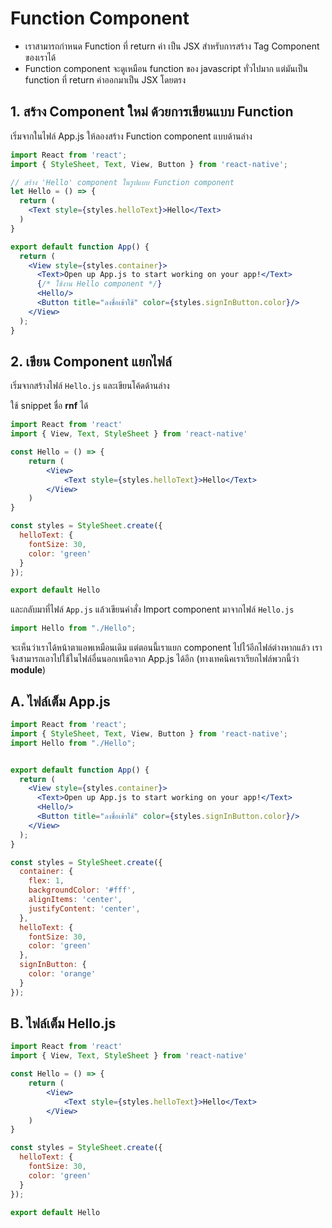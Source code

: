 

# Function Component

- เราสามารถกำหนด Function ที่ return ค่า เป็น JSX สำหรับการสร้าง Tag Component ของเราได้
- Function component จะดูเหมือน function ของ javascript ทั่วไปมาก แต่มันเป็น function ที่ return ค่าออกมาเป็น JSX โดยตรง

## 1. สร้าง Component ใหม่ ด้วยการเขียนแบบ Function

เริ่มจากในไฟล์​ App.js ให้ลองสร้าง Function component แบบด้านล่าง

```jsx
import React from 'react';
import { StyleSheet, Text, View, Button } from 'react-native';

// สร้าง 'Hello' component ในรูปแบบ Function component
let Hello = () => {
  return (
    <Text style={styles.helloText}>Hello</Text>
  )
}

export default function App() {
  return (
    <View style={styles.container}>
      <Text>Open up App.js to start working on your app!</Text>
      {/* ใช้งาน Hello component */}
      <Hello/>
      <Button title="ลงชื่อเข้าใช้" color={styles.signInButton.color}/>
    </View>
  );
}
```

## 2. เขียน Component แยกไฟล์

เริ่มจากสร้างไฟล์ `Hello.js` และเขียนโค้ดด้านล่าง

ใช้ snippet ชื่อ **rnf** ได้ 

```jsx
import React from 'react'
import { View, Text, StyleSheet } from 'react-native'

const Hello = () => {
    return (
        <View>
            <Text style={styles.helloText}>Hello</Text>
        </View>
    )
}

const styles = StyleSheet.create({
  helloText: {
    fontSize: 30,
    color: 'green'
  }
});

export default Hello
```

และกลับมาที่ไฟล์ `App.js` แล้วเขียนคำสั่ง Import component มาจากไฟล์ `Hello.js`

```js
import Hello from "./Hello";
```

จะเห็นว่าเราได้หน้าตาแอพเหมือนเดิม แต่ตอนนี้เราแยก component ไปไว้อีกไฟล์ต่างหากแล้ว เราจึงสามารถเอาไปใช้ในไฟล์อื่นนอกเหนือจาก App.js ได้อีก (ทางเทคนิคเราเรียกไฟล์พวกนี้ว่า **module**) 

## A. ไฟล์เต็ม App.js

```jsx
import React from 'react';
import { StyleSheet, Text, View, Button } from 'react-native';
import Hello from "./Hello";


export default function App() {
  return (
    <View style={styles.container}>
      <Text>Open up App.js to start working on your app!</Text>
      <Hello/>
      <Button title="ลงชื่อเข้าใช้" color={styles.signInButton.color}/>
    </View>
  );
}

const styles = StyleSheet.create({
  container: {
    flex: 1,
    backgroundColor: '#fff',
    alignItems: 'center',
    justifyContent: 'center',
  },
  helloText: {
    fontSize: 30,
    color: 'green'
  },
  signInButton: {
    color: 'orange'
  }
});

```

## B. ไฟล์เต็ม Hello.js

```jsx
import React from 'react'
import { View, Text, StyleSheet } from 'react-native'

const Hello = () => {
    return (
        <View>
            <Text style={styles.helloText}>Hello</Text>
        </View>
    )
}

const styles = StyleSheet.create({
  helloText: {
    fontSize: 30,
    color: 'green'
  }
});

export default Hello
```